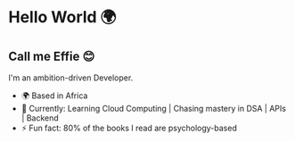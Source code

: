 # Hello World 🌍




## Call me Effie 😊

I'm an ambition-driven Developer.
<br>
- 🌍 Based in Africa
- 🌱 Currently: Learning Cloud Computing | Chasing mastery in DSA | APIs | Backend
- ⚡ Fun fact: 80% of the books I read are psychology-based

  


